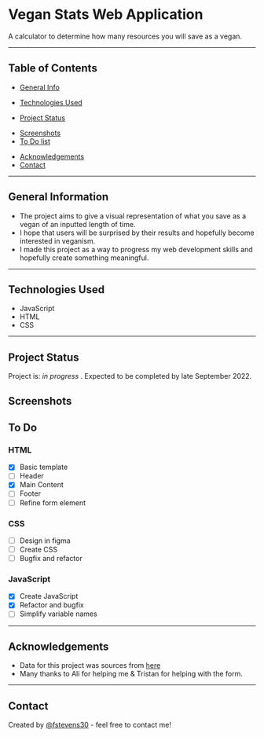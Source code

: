 # Vegan Stats Web Application
A calculator to determine how many resources you will save as a vegan.
<!-- Live demo [_here_](https://www.example.com).  If you have the project hosted somewhere, include the link here. -->

----------------------------------------------------

## Table of Contents
* [General Info](#general-information)
- [Technologies Used](#technologies-used)
* [Project Status](#project-status)
- [Screenshots](#screenshots)
- [To Do list](#to-do)
* [Acknowledgements](#acknowledgements)
* [Contact](#contact)

------------------------------------------------

## General Information
- The project aims to give a visual representation of what you save as a vegan of an inputted length of time.
- I hope that users will be surprised by their results and hopefully become interested in veganism.
- I made this project as a way to progress my web development skills and hopefully create something meaningful.
<!-- You don't have to answer all the questions - just the ones relevant to your project. -->

---------------------------------------------------------------


## Technologies Used
- JavaScript
- HTML
- CSS

----------------------------------------------------


## Project Status
Project is: _in progress_ . Expected to be completed by late September 2022.

## Screenshots

## To Do

### HTML 
 - [x] Basic template
 - [ ] Header
 - [x] Main Content
 - [ ] Footer
 - [ ] Refine form element

### CSS
 - [ ] Design in figma
 - [ ] Create CSS
 - [ ] Bugfix and refactor
 
### JavaScript
 - [x] Create JavaScript
 - [x] Refactor and bugfix
 - [ ] Simplify variable names
 
 ----------------------------------------------------------

## Acknowledgements
- Data for this project was sources from [here]()
- Many thanks to Ali for helping me & Tristan for helping with the form.

-----------------------------------------------------------

## Contact
Created by [@fstevens30](https://github.com/fstevens30) - feel free to contact me!


<!-- Optional -->
<!-- ## License -->
<!-- This project is open source and available under the [... License](). -->

<!-- You don't have to include all sections - just the one's relevant to your project -->
